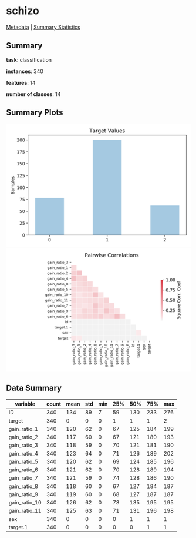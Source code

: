 # schizo

[Metadata](metadata.yaml) | [Summary Statistics](summary_stats.csv)

## Summary

**task**: classification

**instances**: 340

**features**: 14

**number of classes**: 14

## Summary Plots

![Labels](label.svg)
![Corr](corr.svg)

## Data Summary

|	variable	|	count	|	mean	|	std	|	min	|	25%	|	50%	|	75%	|	max|
| --- | --- | --- | --- | --- | --- | --- | --- | --- |
|	ID	|	340	|	134	|	89	|	7	|	59	|	130	|	233	|	276
|	target	|	340	|	0	|	0	|	0	|	1	|	1	|	1	|	2
|	gain_ratio_1	|	340	|	120	|	62	|	0	|	67	|	125	|	184	|	199
|	gain_ratio_2	|	340	|	117	|	60	|	0	|	67	|	121	|	180	|	193
|	gain_ratio_3	|	340	|	118	|	59	|	0	|	70	|	121	|	181	|	190
|	gain_ratio_4	|	340	|	123	|	64	|	0	|	71	|	126	|	189	|	202
|	gain_ratio_5	|	340	|	120	|	62	|	0	|	69	|	124	|	185	|	196
|	gain_ratio_6	|	340	|	121	|	62	|	0	|	70	|	128	|	189	|	194
|	gain_ratio_7	|	340	|	121	|	59	|	0	|	74	|	128	|	186	|	190
|	gain_ratio_8	|	340	|	118	|	60	|	0	|	67	|	127	|	184	|	187
|	gain_ratio_9	|	340	|	119	|	60	|	0	|	68	|	127	|	187	|	187
|	gain_ratio_10	|	340	|	126	|	62	|	0	|	73	|	135	|	195	|	195
|	gain_ratio_11	|	340	|	125	|	63	|	0	|	71	|	131	|	196	|	198
|	sex	|	340	|	0	|	0	|	0	|	0	|	1	|	1	|	1
|	target.1	|	340	|	0	|	0	|	0	|	0	|	0	|	1	|	1

